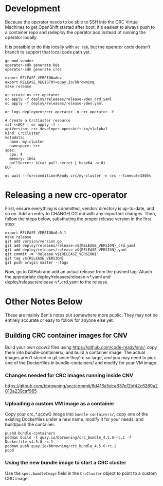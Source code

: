 # Development

Because the operator needs to be able to SSH into the CRC Virtual
Machines to get OpenShift started after boot, it's easiest to always
push to a container repo and redeploy the operator pod instead of
running the operator locally.

It is possible to do this locally with `oc rsh`, but the operator code
doesn't branch to support that local code path yet.

```
go mod vendor
operator-sdk generate k8s
operator-sdk generate crds

export RELEASE_VERSION=dev
export RELEASE_REGISTRY=quay.io/bbrowning
make release

oc create ns crc-operator
oc apply -f deploy/releases/release-vdev_crd.yaml
oc apply -f deploy/releases/release-vdev.yaml

oc logs deployment/crc-operator -n crc-operator -f

# Create a CrcCluster resource
cat <<EOF | oc apply -f -
apiVersion: crc.developer.openshift.io/v1alpha1
kind: CrcCluster
metadata:
  name: my-cluster
  namespace: crc
spec:
  cpu: 4
  memory: 16Gi
  pullSecret: $(cat pull-secret | base64 -w 0)
EOF

oc wait --for=condition=Ready crc/my-cluster -n crc --timeout=1800s
```


# Releasing a new crc-operator

First, ensure everything is committed, vendor/ directory is
up-to-date, and so on. Add an entry to CHANGELOG.md with any important
changes. Then, follow the steps below, substituting the proper release
version in the first step:

```
export RELEASE_VERSION=0.0.1
make release
git add version/version.go
git add deploy/releases/release-v${RELEASE_VERSION}_crd.yaml 
git add deploy/releases/release-v${RELEASE_VERSION}.yaml
git commit -m "Release v${RELEASE_VERSION}"
git tag v${RELEASE_VERSION}
git push origin master --tags
```

Now, go to GitHub and add an actual release from the pushed
tag. Attach the appropriate deploy/releases/release-v*.yaml and
deploy/releases/release-v*_crd.yaml to the release.

# Other Notes Below

These are mainly Ben's notes put somewhere more public. They may not
be entirely accurate or easy to follow for anyone else yet.

## Building CRC container images for CNV

Build your own qcow2 files using https://github.com/code-ready/snc/,
copy them into bundle-containers/, and build a container image. The
actual images aren't stored in git since they're so large, and you may
need to pick one of the Dockerfiles in bundle-containers/ and modify
for your VM image.

### Changes needed for CRC images running inside CNV

https://github.com/bbrowning/snc/commit/6d416a5dca837ef2bf42c6269a2010a239caf965


### Uploading a custom VM image as a container

Copy your crc_*.qcow2 image into `bundle-containers/`, copy one of the
existing Dockerfiles under a new name, modify it for your needs, and
build/push the container.

```
pushd bundle-containers
podman build -t quay.io/bbrowning/crc_bundle_4.5.0-rc.1 -f Dockerfile_v4.5.0-rc.1
podman push quay.io/bbrowning/crc_bundle_4.5.0-rc.1
popd
```

### Using the new bundle image to start a CRC cluster

Use the `spec.bundleImage` field in the `CrcCluster` object to point
to a custom CRC image.
